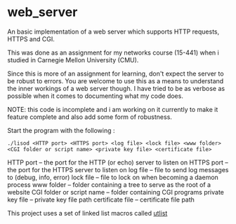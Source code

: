 web_server
==========

An basic implementation of  a web server which supports HTTP requests, HTTPS and CGI.

This was done as an assignment for my networks course (15-441) when i studied in 
Carnegie Mellon University (CMU). 

Since this is more of an assignment for learning, don't expect the server to be robust to 
errors. You are welcome to use this as a means to understand the inner workings of a web 
server though. I have tried to be as verbose as possible when it comes to documenting 
what my code does.

NOTE: this code is incomplete and i am working on it currently to make it feature complete and
also add some form of robustness.

Start the program with  the following :
```
./lisod <HTTP port> <HTTPS port> <log file> <lock file> <www folder> <CGI folder or script name> <private key file> <certificate file>
```
HTTP port – the port for the HTTP (or echo) server to listen on
HTTPS port – the port for the HTTPS server to listen on
log file – file to send log messages to (debug, info, error)
lock file – file to lock on when becoming a daemon process
www folder – folder containing a tree to serve as the root of a website
CGI folder or script name – folder containing CGI programs
private key file – private key file path
certificate file – certificate file path

This project uses a set of linked list macros called [utlist](http://troydhanson.github.io/uthash/utlist.html)

